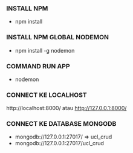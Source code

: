 ### INSTALL NPM

- npm install

### INSTALL NPM GLOBAL NODEMON

- npm install -g nodemon

### COMMAND RUN APP

- nodemon

### CONNECT KE LOCALHOST

http://localhost:8000/ atau http://127.0.0.1:8000/

### CONNECT KE DATABASE MONGODB

- mongodb://127.0.0.1:27017/ => ucl_crud
- mongodb://127.0.0.1:27017/ucl_crud
